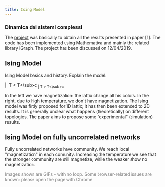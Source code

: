 ```yaml
---
title: Ising Model
---
```



### Dinamica dei sistemi complessi


The [project]() was basically to obtain all the results presented in paper [1].
The code has been implemented using Mathematica and mainly the related library iGraph. The project has been discussed on 12/04/2019.

## Ising Model
Ising Model basics and history.
Explain the model:


![]()| ![]()
 T &lt; T<\sub>c<sub> | T &gt; T<\sub>c<sub>

In the left we have magnetization: the lattix change all his colors. In the right, due to high temperature, we don't have magnetization.
The Ising model was firtly proposed for 1D lattix; it has then been extended to 2D results. It is generally unclear what happens (theoretically) on different topologies. The paper aims to propose some "experimental" (simulation) results.

## Ising Model on fully uncorrelated networks

Fully uncorrelated networks have community. We reach local "magnetization" in each comunity. Increasing the temperature we see that the stronger community are still magnetize, while the weaker show no magnetization.



<p> <span style="color:grey"> Images shown are GIFs - with no loop.
 Some browser-related issues are known: please open the page with Chrome </span></p>

